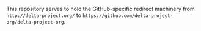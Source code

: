 This repository serves to hold the GitHub-specific redirect machinery
from `http://delta-project.org/`
to `https://github.com/delta-project-org/delta-project-org`.

